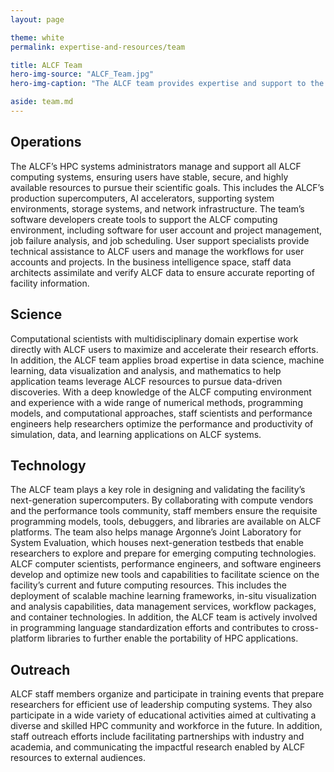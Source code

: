 ```yaml
---
layout: page

theme: white
permalink: expertise-and-resources/team

title: ALCF Team
hero-img-source: "ALCF_Team.jpg"
hero-img-caption: "The ALCF team provides expertise and support to the research community to help maximize their use of the facility's supercomputing and AI resources."

aside: team.md
---
```


## Operations
The ALCF’s HPC systems administrators manage and support all ALCF computing systems, ensuring users have stable, secure, and highly available resources to pursue their scientific goals. This includes the ALCF’s production supercomputers, AI accelerators, supporting system environments, storage systems, and network infrastructure. The team’s software developers create tools to support the ALCF computing environment, including software for user account and project management, job failure analysis, and job scheduling. User support specialists provide technical assistance to ALCF users and manage the workflows for user accounts and projects. In the business intelligence space, staff data architects assimilate and verify ALCF data to ensure accurate reporting of facility information.

## Science
Computational scientists with multidisciplinary domain expertise work directly with ALCF users to maximize and accelerate their research efforts. In addition, the ALCF team applies broad expertise in data science, machine learning, data visualization and analysis, and mathematics to help application teams leverage ALCF resources to pursue data-driven discoveries. With a deep knowledge of the ALCF computing environment and experience with a wide range of numerical methods, programming models, and computational approaches, staff scientists and performance engineers help researchers optimize the performance and productivity of simulation, data, and learning applications on ALCF systems.

## Technology
The ALCF team plays a key role in designing and validating the facility’s next-generation supercomputers. By collaborating with compute vendors and the performance tools community, staff members ensure the requisite programming models, tools, debuggers, and libraries are available on ALCF platforms. The team also helps manage Argonne’s Joint Laboratory for System Evaluation, which houses next-generation testbeds that enable researchers to explore and prepare for emerging computing technologies. ALCF computer scientists, performance engineers, and software engineers develop and optimize new tools and capabilities to facilitate science on the facility’s current and future computing resources. This includes the deployment of scalable machine learning frameworks, in-situ visualization and analysis capabilities, data management services, workflow packages, and container technologies. In addition, the ALCF team is actively involved in programming language standardization efforts and contributes to cross-platform libraries to further enable the portability of HPC applications.

## Outreach
ALCF staff members organize and participate in training events that prepare researchers for efficient use of leadership computing systems. They also participate in a wide variety of educational activities aimed at cultivating a diverse and skilled HPC community and workforce in the future. In addition, staff outreach efforts include facilitating partnerships with industry and academia, and communicating the impactful research enabled by ALCF resources to external audiences.
